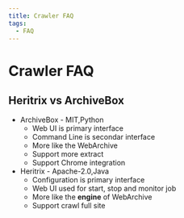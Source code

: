 ```yaml
---
title: Crawler FAQ
tags:
  - FAQ
---
```


# Crawler FAQ

## Heritrix vs ArchiveBox

- ArchiveBox - MIT,Python
  - Web UI is primary interface
  - Command Line is secondar interface
  - More like the WebArchive
  - Support more extract
  - Support Chrome integration
- Heritrix - Apache-2.0,Java
  - Configuration is primary interface
  - Web UI used for start, stop and monitor job
  - More like the **engine** of WebArchive
  - Support crawl full site
